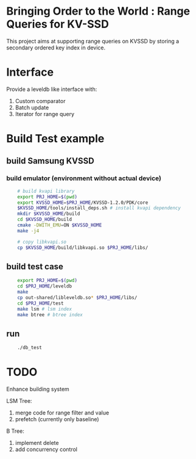 # Bringing Order to the World : Range Queries for KV-SSD

This project aims at supporting range queries on KVSSD by storing a secondary ordered key index in device.

# Interface

Provide a leveldb like interface with:
1. Custom comparator
2. Batch update
3. Iterator for range query

# Build Test example

## build Samsung KVSSD

### build emulator (environment without actual device)

```bash
	# build kvapi library
	export PRJ_HOME=$(pwd)
	export KVSSD_HOME=$PRJ_HOME/KVSSD-1.2.0/PDK/core
	$KVSSD_HOME/tools/install_deps.sh # install kvapi dependency
	mkdir $KVSSD_HOME/build
	cd $KVSSD_HOME/build
	cmake -DWITH_EMU=ON $KVSSD_HOME
	make -j4

	# copy libkvapi.so
	cp $KVSSD_HOME/build/libkvapi.so $PRJ_HOME/libs/
```

## build test case

```bash
	export PRJ_HOME=$(pwd)
	cd $PRJ_HOME/leveldb
	make
	cp out-shared/libleveldb.so* $PRJ_HOME/libs/
	cd $PRJ_HOME/test
	make lsm # lsm index
	make btree # btree index
```

## run
```bash
	./db_test
```

# TODO

Enhance building system

LSM Tree:
1. merge code for range filter and value 
2. prefetch (currently only baseline)

B Tree:
1. implement delete
2. add concurrency control

